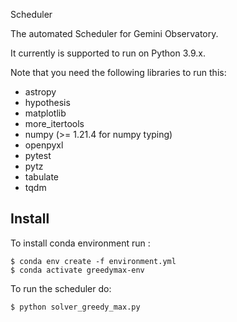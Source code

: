 Scheduler

The automated Scheduler for Gemini Observatory.

It currently is supported to run on Python 3.9.x.

Note that you need the following libraries to run this:
* astropy
* hypothesis
* matplotlib
* more_itertools
* numpy (>= 1.21.4 for numpy typing)
* openpyxl
* pytest
* pytz
* tabulate
* tqdm

## Install

To install conda environment run :

```
$ conda env create -f environment.yml
$ conda activate greedymax-env
```

To run the scheduler do: 

```
$ python solver_greedy_max.py
```
